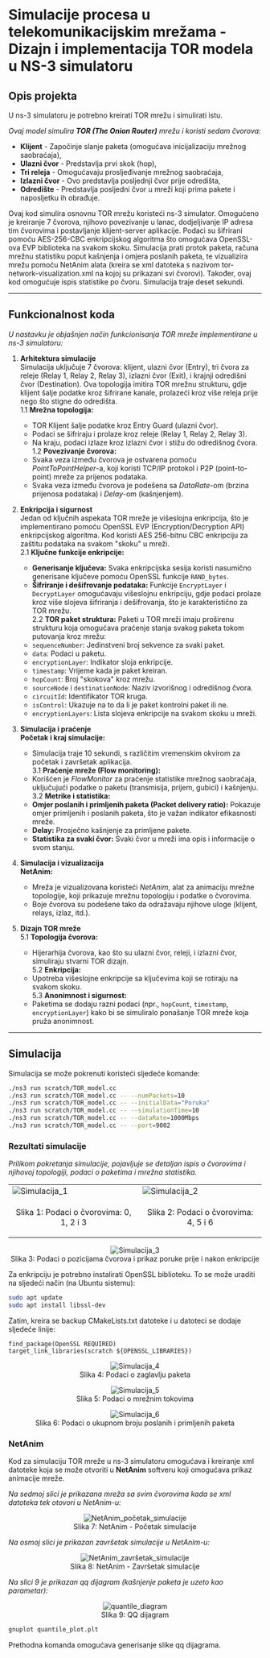 # Simulacije procesa u telekomunikacijskim mrežama - Dizajn i implementacija TOR modela u NS-3 simulatoru

## Opis projekta

U ns-3 simulatoru je potrebno kreirati TOR mrežu i simulirati istu. 

*Ovaj model simulira **TOR (The Onion Router)** mrežu i koristi sedam čvorova:*

- **Klijent** - Započinje slanje paketa (omogućava inicijalizaciju mrežnog saobraćaja),
- **Ulazni čvor** - Predstavlja prvi skok (hop),
- **Tri releja** - Omogućavaju prosljeđivanje mrežnog saobraćaja,
- **Izlazni čvor** - Ovo predstavlja posljednji čvor prije odredišta,
- **Odredište** - Predstavlja posljedni čvor u mreži koji prima pakete i naposljetku ih obrađuje.

Ovaj kod simulira osnovnu TOR mrežu koristeći ns-3 simulator. Omogućeno je kreiranje 7 čvorova, njihovo povezivanje u lanac, dodjeljivanje IP adresa tim čvorovima i postavljanje klijent-server aplikacije. Podaci su šifrirani pomoću AES-256-CBC enkripcijskog algoritma što omogućava OpenSSL-ova EVP biblioteka na svakom skoku. Simulacija prati protok paketa, računa mrežnu statistiku poput kašnjenja i omjera poslanih paketa, te vizualizira mrežu pomoću NetAnim alata (kreira se xml datoteka s nazivom tor-network-visualization.xml na kojoj su prikazani svi čvorovi). Također, ovaj kod omogućuje ispis statistike po čvoru. Simulacija traje deset sekundi.

---

## Funkcionalnost koda

*U nastavku je objašnjen način funkcionisanja TOR mreže implementirane u ns-3 simulatoru:*

1. **Arhitektura simulacije**  
    Simulacija uključuje 7 čvorova: klijent, ulazni čvor (Entry), tri čvora za releje (Relay 1, Relay 2, Relay 3), izlazni čvor (Exit), i krajnji odredišni čvor (Destination). Ova topologija imitira TOR mrežnu strukturu, gdje klijent šalje podatke kroz šifrirane kanale, prolazeći kroz više releja prije nego što stigne do odredišta.  
    1.1 **Mrežna topologija:**  
    - TOR Klijent šalje podatke kroz Entry Guard (ulazni čvor).  
    - Podaci se šifriraju i prolaze kroz releje (Relay 1, Relay 2, Relay 3).  
    - Na kraju, podaci izlaze kroz izlazni čvor i stižu do odredišnog čvora.  
    1.2 **Povezivanje čvorova:**  
    - Svaka veza između čvorova je ostvarena pomoću *PointToPointHelper*-a, koji koristi TCP/IP protokol i P2P (point-to-point) mreže za prijenos podataka.  
    - Svaka veza između čvorova je podešena sa *DataRate*-om (brzina prijenosa podataka) i *Delay*-om (kašnjenjem).  

2. **Enkripcija i sigurnost**  
    Jedan od ključnih aspekata TOR mreže je višeslojna enkripcija, što je implementirano pomoću OpenSSL EVP (Encryption/Decryption API) enkripcijskog algoritma. Kod koristi AES 256-bitnu CBC enkripciju za zaštitu podataka na svakom "skoku" u mreži.  
    2.1 **Ključne funkcije enkripcije:**  
    - **Generisanje ključeva:** Svaka enkripcijska sesija koristi nasumično generisane ključeve pomoću OpenSSL funkcije `RAND_bytes`.  
    - **Šifriranje i dešifrovanje podataka:** Funkcije `EncryptLayer` i `DecryptLayer` omogućavaju višeslojnu enkripciju, gdje podaci prolaze kroz više slojeva šifriranja i dešifrovanja, što je karakteristično za TOR mrežu.  
    2.2 **TOR paket struktura:** Paketi u TOR mreži imaju proširenu strukturu koja omogućava praćenje stanja svakog paketa tokom putovanja kroz mrežu:  
    - `sequenceNumber`: Jedinstveni broj sekvence za svaki paket.  
    - `data`: Podaci u paketu.  
    - `encryptionLayer`: Indikator sloja enkripcije.  
    - `timestamp`: Vrijeme kada je paket kreiran.  
    - `hopCount`: Broj "skokova" kroz mrežu.  
    - `sourceNode` i `destinationNode`: Naziv izvorišnog i odredišnog čvora.  
    - `circuitId`: Identifikator TOR kruga.  
    - `isControl`: Ukazuje na to da li je paket kontrolni paket ili ne.  
    - `encryptionLayers`: Lista slojeva enkripcije na svakom skoku u mreži.  

3. **Simulacija i praćenje**  
    **Početak i kraj simulacije:**  
    - Simulacija traje 10 sekundi, s različitim vremenskim okvirom za početak i završetak aplikacija.  
    3.1 **Praćenje mreže (Flow monitoring):**  
    - Korišćen je *FlowMonitor* za praćenje statistike mrežnog saobraćaja, uključujući podatke o paketu (transmisija, prijem, gubici) i kašnjenju.  
    3.2 **Metrike i statistika:**  
    - **Omjer poslanih i primljenih paketa (Packet delivery ratio):** Pokazuje omjer primljenih i poslanih paketa, što je važan indikator efikasnosti mreže.  
    - **Delay:** Prosječno kašnjenje za primljene pakete.  
    - **Statistika za svaki čvor:** Svaki čvor u mreži ima opis i informacije o svom stanju.  

4. **Simulacija i vizualizacija**  
    **NetAnim:**  
    - Mreža je vizualizovana koristeći *NetAnim*, alat za animaciju mrežne topologije, koji prikazuje mrežnu topologiju i podatke o čvorovima.  
    - Boje čvorova su podešene tako da odražavaju njihove uloge (klijent, relays, izlaz, itd.).  

5. **Dizajn TOR mreže**  
    5.1 **Topologija čvorova:**  
    - Hijerarhija čvorova, kao što su ulazni čvor, releji, i izlazni čvor, simuliraju stvarni TOR dizajn.  
    5.2 **Enkripcija:**  
    - Upotreba višeslojne enkripcije sa ključevima koji se rotiraju na svakom skoku.  
    5.3 **Anonimnost i sigurnost:**  
    - Paketima se dodaju razni podaci (npr., `hopCount`, `timestamp`, `encryptionLayer`) kako bi se simuliralo ponašanje TOR mreže koja pruža anonimnost.

---

## Simulacija

Simulacija se može pokrenuti koristeći sljedeće komande:
```bash
./ns3 run scratch/TOR_model.cc
./ns3 run scratch/TOR_model.cc -- --numPackets=10
./ns3 run scratch/TOR_model.cc -- --initialData="Poruka"
./ns3 run scratch/TOR_model.cc -- --simulationTime=10
./ns3 run scratch/TOR_model.cc -- --dataRate=1000Mbps  
./ns3 run scratch/TOR_model.cc -- --port=9002
```

### Rezultati simulacije

*Prilikom pokretanja simulacije, pojavljuje se detaljan ispis o čvorovima i njihovoj topologiji, podaci o paketima i mrežna statistika.*

<div align="center">
<table>
	<tr>
		<td><img src="Slike/Simulacija_1.png" alt="Simulacija_1"></td>
      		<td><img src="Slike/Simulacija_2.png" alt="Simulacija_2"></td>
    	</tr>
    	<tr>
      		<td><p align="center">Slika 1: Podaci o čvorovima: 0, 1, 2 i 3</p></td>
      		<td><p align="center">Slika 2: Podaci o čvorovima: 4, 5 i 6</p></td>
    	</tr>
</table>
</div>

<p align="center">
<img src=Slike/Simulacija_3.png alt="Simulacija_3">
<br>
Slika 3: Podaci o pozicijama čvorova i prikaz poruke prije i nakon enkripcije
</p>

Za enkripciju je potrebno instalirati OpenSSL biblioteku. To se može uraditi na sljedeći način (na Ubuntu sistemu):

```bash
sudo apt update
sudo apt install libssl-dev
```

Zatim, kreira se backup CMakeLists.txt datoteke i u datoteci se dodaje sljedeće linije:

```
find_package(OpenSSL REQUIRED)
target_link_libraries(scratch ${OPENSSL_LIBRARIES})
```

<p align="center">
<img src=Slike/Simulacija_4.png alt="Simulacija_4">
<br>
Slika 4: Podaci o zaglavlju paketa
</p>

<p align="center">
<img src=Slike/Simulacija_5.png alt="Simulacija_5">
<br>
Slika 5: Podaci o mrežnim tokovima
</p>

<p align="center">
<img src=Slike/Simulacija_6.png alt="Simulacija_6">
<br>
Slika 6: Podaci o ukupnom broju poslanih i primljenih paketa
</p>

### NetAnim

Kod za simulaciju TOR mreže u ns-3 simulatoru omogućava i kreiranje xml datoteke koja se može otvoriti u **NetAnim** softveru koji omogućava prikaz animacije mreže. 

*Na sedmoj slici je prikazana mreža sa svim čvorovima kada se xml datoteka tek otovori u NetAnim-u:*

<p align="center"><img src=Slike/NetAnim_početak_simulacije.png alt="NetAnim_početak_simulacije">
<br>
Slika 7: NetAnim - Početak simulacije
</p>

*Na osmoj slici je prikazan završetak simulacije u NetAnim-u:*

<p align="center"><img src=Slike/NetAnim_završetak_simulacije.png alt="NetAnim_završetak_simulacije">
<br>
Slika 8: NetAnim - Završetak simulacije
</p>

*Na slici 9 je prikazan qq dijagram (kašnjenje paketa je uzeto kao parametar):*

<p align="center"><img src=Slike/quantile_diagram.png alt="quantile_diagram">
<br>
Slika 9: QQ dijagram
</p>

```bash
gnuplot quantile_plot.plt
```

Prethodna komanda omogućava generisanje slike qq dijagrama.